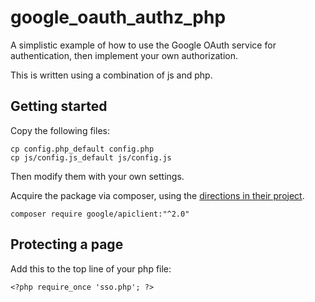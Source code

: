 # google_oauth_authz_php
A simplistic example of how to use the Google OAuth service for authentication, then implement your own authorization.

This is written using a combination of js and php.

## Getting started

Copy the following files:

```
cp config.php_default config.php
cp js/config.js_default js/config.js
```

Then modify them with your own settings.

Acquire the package via composer, using the [directions in their project](https://github.com/googleapis/google-api-php-client#composer).

`composer require google/apiclient:"^2.0"`

## Protecting a page

Add this to the top line of your php file:

`<?php require_once 'sso.php'; ?>`
